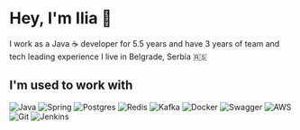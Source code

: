 # Hey, I'm Ilia 👋

I work as a Java ☕ developer for 5.5 years and have 3 years of team and tech leading experience
I live in Belgrade, Serbia 🇷🇸

## I'm used to work with
![Java](https://img.shields.io/badge/java-CC0000?style=for-the-badge&logo=openjdk&logoColor=white)
![Spring](https://img.shields.io/badge/Spring-green?style=for-the-badge&logo=Spring&logoColor=white)
![Postgres](https://img.shields.io/badge/postgres-316192.svg?&style=for-the-badge&logo=postgresql&logoColor=white)
![Redis](https://img.shields.io/badge/redis-CC0000.svg?&style=for-the-badge&logo=redis&logoColor=white) 
![Kafka](https://img.shields.io/badge/kafka%20-%23000000.svg?&style=for-the-badge&logo=apache%20kafka&logoColor=white)
![Docker](https://img.shields.io/badge/docker-2496ED.svg?&style=for-the-badge&logo=docker&logoColor=white)
![Swagger](https://img.shields.io/badge/swagger-385EA2D.svg?&style=for-the-badge&logo=swagger&logoColor=black)
![AWS](https://img.shields.io/badge/AWS-FF9900.svg?&style=for-the-badge&logo=amazon-aws&logoColor=white)
![Git](https://img.shields.io/badge/git-F05033.svg?&style=for-the-badge&logo=git&logoColor=white) 
![Jenkins](https://img.shields.io/badge/Jenkins-DCA678?style=for-the-badge&logo=Jenkins&logoColor=black)

